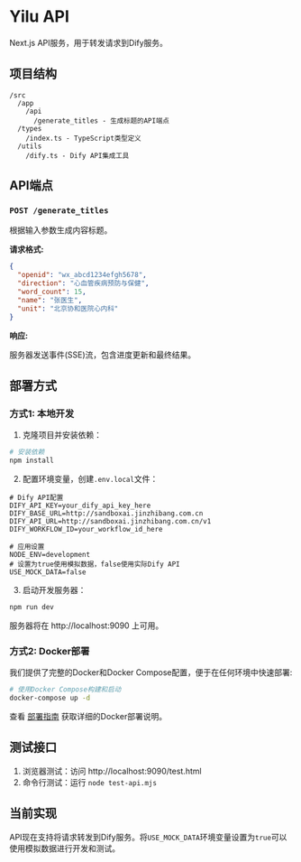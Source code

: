# Yilu API

Next.js API服务，用于转发请求到Dify服务。

## 项目结构

```
/src
  /app
    /api
      /generate_titles - 生成标题的API端点
  /types
    /index.ts - TypeScript类型定义
  /utils
    /dify.ts - Dify API集成工具
```

## API端点

### `POST /generate_titles`

根据输入参数生成内容标题。

**请求格式:**

```json
{
  "openid": "wx_abcd1234efgh5678",
  "direction": "心血管疾病预防与保健",
  "word_count": 15,
  "name": "张医生",
  "unit": "北京协和医院心内科"
}
```

**响应:**

服务器发送事件(SSE)流，包含进度更新和最终结果。

## 部署方式

### 方式1: 本地开发

1. 克隆项目并安装依赖：

```bash
# 安装依赖
npm install
```

2. 配置环境变量，创建`.env.local`文件：

```
# Dify API配置
DIFY_API_KEY=your_dify_api_key_here
DIFY_BASE_URL=http://sandboxai.jinzhibang.com.cn
DIFY_API_URL=http://sandboxai.jinzhibang.com.cn/v1
DIFY_WORKFLOW_ID=your_workflow_id_here

# 应用设置
NODE_ENV=development
# 设置为true使用模拟数据，false使用实际Dify API
USE_MOCK_DATA=false
```

3. 启动开发服务器：

```bash
npm run dev
```

服务器将在 http://localhost:9090 上可用。

### 方式2: Docker部署

我们提供了完整的Docker和Docker Compose配置，便于在任何环境中快速部署:

```bash
# 使用Docker Compose构建和启动
docker-compose up -d
```

查看 [部署指南](./DEPLOYMENT.md) 获取详细的Docker部署说明。

## 测试接口

1. 浏览器测试：访问 http://localhost:9090/test.html
2. 命令行测试：运行 `node test-api.mjs`

## 当前实现

API现在支持将请求转发到Dify服务。将`USE_MOCK_DATA`环境变量设置为`true`可以使用模拟数据进行开发和测试。

